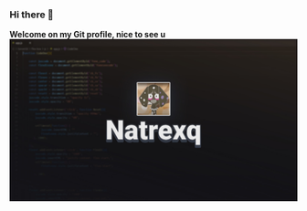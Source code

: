 ### Hi there 👋

**Welcome on my Git profile, nice to see u**
<img justify-content="center" src="Natrexq.png" width="800px" >
<br/>

<!--
**Natrexq/Natrexq** is a ✨ _special_ ✨ repository because its `README.md` (this file) appears on your GitHub profile.

Here are some ideas to get you started:

- 🔭 I’m currently working on ...
- 🌱 I’am currently learning ...
- 👯 I’m looking to collaborate on ...
- 🤔 I’m looking for help with ...
- 💬 Ask me about ...
- 📫 How to reach me: ...
- 😄 Pronouns: ...
- ⚡ Fun fact: ...
-->
